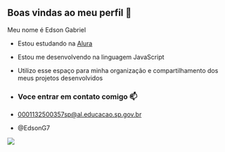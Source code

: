 ## Boas vindas ao meu perfil 💙

Meu nome é Edson Gabriel

- Estou estudando na [Alura](https:/www.alura.com.br) 
- Estou me desenvolvendo na linguagem JavaScript
- Utilizo esse espaço para minha organização e compartilhamento dos meus projetos desenvolvidos

- ### Voce entrar em contato comigo 📫

- 0001132500357sp@al.educacao.sp.gov.br

- @EdsonG7

![](https://media1.tenor.com/m/IvZTRD-lgqoAAAAC/stay-strong.gif)
